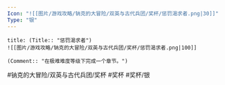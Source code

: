 ```yaml
---
Icon: "![[图片/游戏攻略/钠克的大冒险/双英与古代兵团/奖杯/惩罚渴求者.png|30]]"
Type: "银"
---
```

```ad-common-silver-trophy
title: (Title:: "惩罚渴求者")
![[图片/游戏攻略/钠克的大冒险/双英与古代兵团/奖杯/惩罚渴求者.png|100]]

(Comment:: "在极难难度等级下完成一个章节。")
```

#钠克的大冒险/双英与古代兵团/奖杯 #奖杯 #奖杯/银
